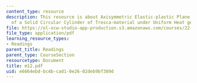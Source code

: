 ```yaml
---
content_type: resource
description: This resource is about Axisymmetric Elastic-plastic Plane Strain Deformation
  of a Solid Circular Cylinder of Tresca-material under Uniform Heat generation.
file: https://ol-ocw-studio-app-production.s3.amazonaws.com/courses/22-314j-structural-mechanics-in-nuclear-power-technology-fall-2006/e6664ebdbc4bcad10e2602deb9bf389d_m12.pdf
file_type: application/pdf
learning_resource_types:
- Readings
parent_title: Readings
parent_type: CourseSection
resourcetype: Document
title: m12.pdf
uid: e6664ebd-bc4b-cad1-0e26-02deb9bf389d
---
```

